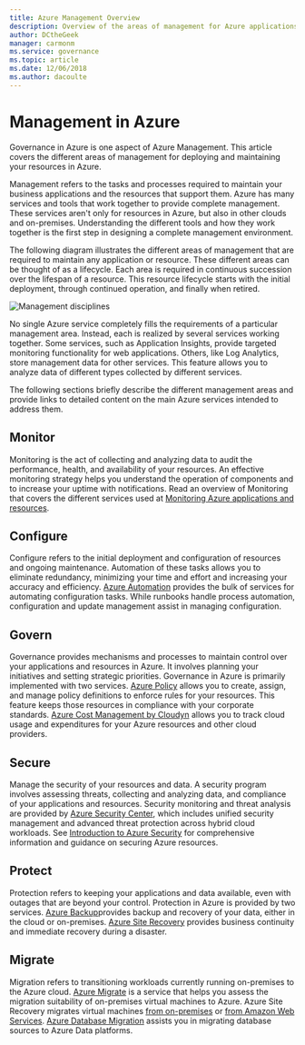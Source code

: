 ```yaml
---
title: Azure Management Overview
description: Overview of the areas of management for Azure applications and resources with links to content on Azure management tools.
author: DCtheGeek
manager: carmonm
ms.service: governance
ms.topic: article
ms.date: 12/06/2018
ms.author: dacoulte
---
```

# Management in Azure

Governance in Azure is one aspect of Azure Management. This article covers the different areas of
management for deploying and maintaining your resources in Azure.

Management refers to the tasks and processes required to maintain your business applications and
the resources that support them. Azure has many services and tools that work together to provide
complete management. These services aren't only for resources in Azure, but also in other clouds
and on-premises. Understanding the different tools and how they work together is the first step in
designing a complete management environment.

The following diagram illustrates the different areas of management that are required to maintain
any application or resource. These different areas can be thought of as a lifecycle. Each area is
required in continuous succession over the lifespan of a resource. This resource lifecycle starts
with the initial deployment, through continued operation, and finally when retired.

![Management disciplines](../monitoring/media/management-overview/management-capabilities.png)

No single Azure service completely fills the requirements of a particular management area. Instead,
each is realized by several services working together. Some services, such as Application Insights,
provide targeted monitoring functionality for web applications. Others, like Log Analytics, store
management data for other services. This feature allows you to analyze data of different types
collected by different services.

The following sections briefly describe the different management areas and provide links to
detailed content on the main Azure services intended to address them.

## Monitor

Monitoring is the act of collecting and analyzing data to audit the performance, health, and
availability of your resources. An effective monitoring strategy helps you understand the operation
of components and to increase your uptime with notifications. Read an overview of Monitoring that
covers the different services used at [Monitoring Azure applications and
resources](../monitoring/monitoring-overview.md).

## Configure

Configure refers to the initial deployment and configuration of resources and ongoing maintenance.
Automation of these tasks allows you to eliminate redundancy, minimizing your time and effort and
increasing your accuracy and efficiency. [Azure Automation](../automation/automation-intro.md)
provides the bulk of services for automating configuration tasks. While runbooks handle process
automation, configuration and update management assist in managing configuration.

## Govern

Governance provides mechanisms and processes to maintain control over your applications and
resources in Azure. It involves planning your initiatives and setting strategic priorities.
Governance in Azure is primarily implemented with two services. [Azure
Policy](./policy/overview.md) allows you to create, assign, and manage policy definitions to
enforce rules for your resources. This feature keeps those resources in compliance with your
corporate standards. [Azure Cost Management by Cloudyn](../cost-management/overview.md) allows you
to track cloud usage and expenditures for your Azure resources and other cloud providers.

## Secure

Manage the security of your resources and data. A security program involves assessing threats,
collecting and analyzing data, and compliance of your applications and resources. Security
monitoring and threat analysis are provided by [Azure Security
Center](../security-center/security-center-intro.md), which includes unified security management
and advanced threat protection across hybrid cloud workloads. See [Introduction to Azure
Security](../security/azure-security.md) for comprehensive information and guidance on securing
Azure resources.

## Protect

Protection refers to keeping your applications and data available, even with outages that are
beyond your control. Protection in Azure is provided by two services. [Azure
Backup](../backup/backup-introduction-to-azure-backup.md)provides backup and recovery of your data,
either in the cloud or on-premises. [Azure Site
Recovery](../site-recovery/site-recovery-overview.md) provides business continuity and immediate
recovery during a disaster.

## Migrate

Migration refers to transitioning workloads currently running on-premises to the Azure cloud.
[Azure Migrate](../migrate/migrate-overview.md) is a service that helps you assess the migration
suitability of on-premises virtual machines to Azure. Azure Site Recovery migrates virtual machines
[from on-premises](../site-recovery/migrate-tutorial-on-premises-azure.md) or [from Amazon Web
Services](../site-recovery/migrate-tutorial-aws-azure.md). [Azure Database
Migration](../dms/dms-overview.md) assists you in migrating database sources to Azure Data
platforms.